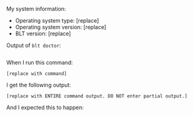My system information:
* Operating system type: [replace]
* Operating system version: [replace]
* BLT version: [replace]

Output of `blt doctor`:
```

```

When I run this command:
```
[replace with command]
```

I get the following output:
```
[replace with ENTIRE command output. DO NOT enter partial output.]
```

And I expected this to happen:
